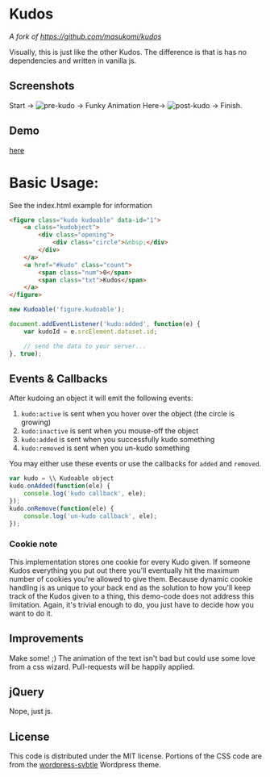 # Kudos

_A fork of https://github.com/masukomi/kudos_

Visually, this is just like the other Kudos. The difference is that is has no dependencies and written in vanilla js.

## Screenshots
Start ->
![pre-kudo](https://github.com/masukomi/kudos/raw/master/screenshots/zero_kudos.jpg)
-> Funky Animation Here->
![post-kudo](https://github.com/masukomi/kudos/raw/master/screenshots/kudo_given.jpg)
-> Finish.

## Demo
[here](http://masukomi.github.com/kudos/)

# Basic Usage:
See the index.html example for information

```html
<figure class="kudo kudoable" data-id="1">
    <a class="kudobject">
        <div class="opening">
            <div class="circle">&nbsp;</div>
        </div>
    </a>
    <a href="#kudo" class="count">
        <span class="num">0</span>
        <span class="txt">Kudos</span>
    </a>
</figure>
```

```js
new Kudoable('figure.kudoable');

document.addEventListener('kudo:added', function(e) {
    var kudoId = e.srcElement.dataset.id;

    // send the data to your server...
}, true);
```

## Events & Callbacks
After kudoing an object it will emit the following events:

1. `kudo:active` is sent when you hover over the object (the circle is growing)
2. `kudo:inactive` is sent when you mouse-off the object
3. `kudo:added` is sent when you successfully kudo something
4. `kudo:removed` is sent when you un-kudo something

You may either use these events or use the callbacks for `added` and `removed`.

```js
var kudo = \\ Kudoable object
kudo.onAdded(function(ele) {
    console.log('kudo callback', ele);
});
kudo.onRemove(function(ele) {
    console.log('un-kudo callback', ele);
});
```

### Cookie note
This implementation stores one cookie for every Kudo given. If someone Kudos everything you put out there you'll eventually hit the maximum number of cookies you're allowed to give them. Because dynamic cookie handling is as unique to your back end as the solution to how you'll keep track of the Kudos given to a thing, this demo-code does not address this limitation. Again, it's trivial enough to do, you just have to decide how you want to do it.

## Improvements
Make some!  ;)
The animation of the text isn't bad but could use some love from a css wizard. Pull-requests will be happily applied.

## jQuery
Nope, just js.

## License
This code is distributed under the MIT license. Portions of the CSS code are from the [wordpress-svbtle](https://github.com/scavone/wordpress-svbtle) Wordpress theme.
